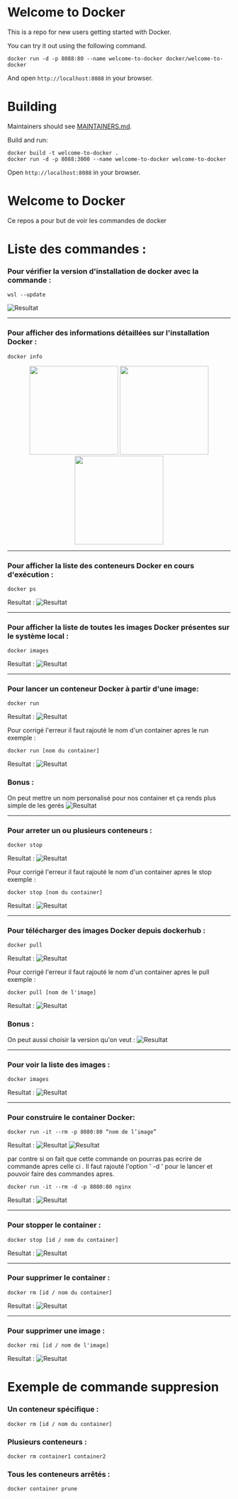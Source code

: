 # Welcome to Docker

This is a repo for new users getting started with Docker.

You can try it out using the following command.
```
docker run -d -p 8088:80 --name welcome-to-docker docker/welcome-to-docker
```
And open `http://localhost:8088` in your browser.

# Building

Maintainers should see [MAINTAINERS.md](MAINTAINERS.md).

Build and run:
```
docker build -t welcome-to-docker . 
docker run -d -p 8088:3000 --name welcome-to-docker welcome-to-docker
```
Open `http://localhost:8088` in your browser.

# Welcome to Docker
Ce repos a pour but de voir les commandes de docker 

# Liste des commandes :

### Pour vérifier la version d'installation de docker avec la commande :

```
wsl --update
```

![Resultat](image/1.png)

---------------------------------------------------------------------------------------------

### Pour afficher des informations détaillées sur l'installation Docker :

```
docker info
```
<p align="center">
  <img src="image/2.png" width="200"/>
  <img src="image/3.png" width="200"/>
  <img src="image/4.png" width="200"/>
</p>

---------------------------------------------------------------------------------------------

### Pour afficher la liste des conteneurs Docker en cours d'exécution :

```
docker ps
```
Resultat :
![Resultat](image/5.png)

---------------------------------------------------------------------------------------------

### Pour afficher la liste de toutes les images Docker présentes sur le système local :

```
docker images
```
Resultat :
![Resultat](image/6.png)

---------------------------------------------------------------------------------------------

### Pour lancer un conteneur Docker à partir d'une image:

```
docker run
```
Resultat :
![Resultat](image/7.png)

Pour corrigé l'erreur il faut rajouté le nom d'un container apres le run exemple : 

```
docker run [nom du container]
```
Resultat :
![Resultat](image/8.png)

### Bonus :

On peut mettre un nom personalisé pour nos container et ça rends plus simple de les gerés
![Resultat](image/bonus1.png)

---------------------------------------------------------------------------------------------

### Pour arreter un ou plusieurs conteneurs :

```
docker stop
```
Resultat :
![Resultat](image/9.png)

Pour corrigé l'erreur il faut rajouté le nom d'un container apres le stop exemple : 

```
docker stop [nom du container]
```
Resultat :
![Resultat](image/10.png)


---------------------------------------------------------------------------------------------

### Pour télécharger des images Docker depuis dockerhub :

```
docker pull
```
Resultat :
![Resultat](image/11.png)

Pour corrigé l'erreur il faut rajouté le nom d'un container apres le pull exemple : 

```
docker pull [nom de l'image]
```
Resultat :
![Resultat](image/12.png)

### Bonus :

On peut aussi choisir la version qu'on veut :
![Resultat](image/bonus2.png)


---------------------------------------------------------------------------------------------

### Pour voir la liste des images :

```
docker images
```
Resultat :
![Resultat](image/13.png)

---------------------------------------------------------------------------------------------

### Pour construire le container Docker:

```
docker run -it --rm -p 8080:80 “nom de l’image”
```
Resultat :
![Resultat](image/14.png)
![Resultat](image/15.png)

par contre si on fait que cette commande on pourras pas ecrire de commande apres celle ci . Il faut rajouté l'option ' -d ' pour le lancer et pouvoir faire des commandes apres.


```
docker run -it --rm -d -p 8080:80 nginx

```
Resultat :
![Resultat](image/16.png)

---------------------------------------------------------------------------------------------

### Pour stopper le container :

```
docker stop [id / nom du container]
```
Resultat :
![Resultat](image/17.png)

---------------------------------------------------------------------------------------------

### Pour supprimer le container :

```
docker rm [id / nom du container]
```
Resultat :
![Resultat](image/18.png)

---------------------------------------------------------------------------------------------

### Pour supprimer une image :

```
docker rmi [id / nom de l'image]
```
Resultat :
![Resultat](image/19.png)


# Exemple de commande suppresion 

### Un conteneur spécifique :

```
docker rm [id / nom du container]
```

### Plusieurs conteneurs :

```
docker rm container1 container2 
```

### Tous les conteneurs arrêtés :

```
docker container prune

```


